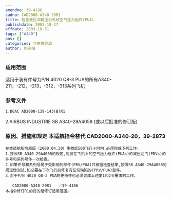 ```yaml
---
amendno: 39-4186  
cadno: CAD2000-A340-20R1  
title: 检查液压油箱压力系统空气压力组件(PUA)  
publishdate: 2003-10-27  
effdate: 2003-10-31  
tags: ["A340"]  
pns: []  
categories: 华东管理局  
author: 郭奕柏  
---
```

  
### 适用范围  
适用于装有件号为P/N 4020 Q8-3 PUA的所有A340-211，-212，-213，-312，-313系列飞机  
  
<!--more-->  
### 参考文件  
    1.DGAC AD2000-139-143(B)R1  
2.AIRBUS INDUSTRIE SB A340-29A4058 (或以后批准的修订版)  
  
### 原因、措施和规定 本适航指令替代 CAD2000-A340-20，39-2873  
    在本适航指令原版（2000.04.30）生效后500飞行小时内,必须完成下列工作:  
    1.按照SB A340-29A4058的规定,对装在飞机上的空气压力组件(PUAs)的减压活门(PRVs)的件号和系列号作一次检查。  
    2.如果件号和系列号属于受影响的部件(PRV/PUA)并根据检查结果,按照SB A340-29A4058的规定做测试,如必要在下次飞行前修复有任何缺陷的(PRV/PUA)部件。  
    3.对于P/N 4020 Q8-3 PUA的更换件也必须完成上述第1和2节要求的工作。  
  
       CAD2000-A340-20R1   ／39-4186  
    本指令修订R1的目的是修订适用范围。  
